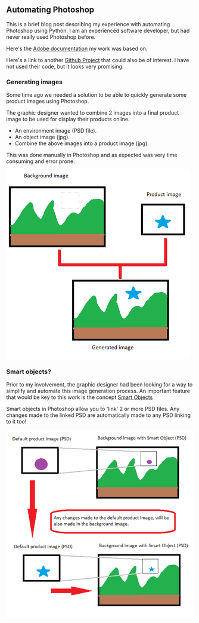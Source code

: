 ## Automating Photoshop
This is a brief blog post describing my experience with automating Photoshop using Python.
I am an experienced software developer, but had never really used Photoshop before.

Here's the [Adobe documentation](https://www.adobe.com/content/dam/acom/en/devnet/photoshop/pdfs/photoshop-cc-vbs-ref.pdf) my work was based on.

Here's a link to another [Github Project](https://github.com/loonghao/photoshop-python-api) that could also be of interest. I have not used their code, but it looks very promising.

### Generating images
Some time ago we needed a solution to be able to quickly generate some product images using Photoshop.

The graphic designer wanted to combine 2 images into a final product image to be used for display their products online. 
- An environment image (PSD file).
- An object image (jpg).
- Combine the above images into a product image (jpg). 

This was done manually in Photoshop and as expected was very time consuming and error prone.

![Combination of 2 images](https://github.com/kelvin0/ImageAutomation/blob/gh-pages/Combine_2_images.png?raw=true)

### Smart objects?
Prior to my involvement, the graphic designer had been looking for a way to simplify and automate this image generation process.
An important feature that would be key to this work is the concept [Smart Objects](https://helpx.adobe.com/ca/photoshop/using/create-smart-objects.html)

Smart objects in Photoshop allow you to 'link' 2 or more PSD files. Any changes made to the linked PSD are automatically made to any PSD linking to it too!

![Smart Objects workflow](https://github.com/kelvin0/ImageAutomation/blob/gh-pages/smart_objects_update.png?raw=true)

